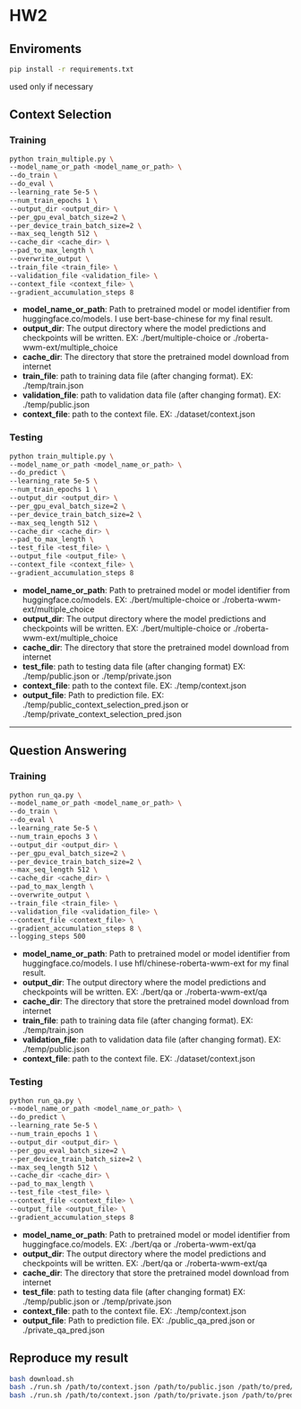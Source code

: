 # HW2

## Enviroments
```bash
pip install -r requirements.txt
```
used only if necessary
## Context Selection
### Training
```bash
python train_multiple.py \
--model_name_or_path <model_name_or_path> \
--do_train \
--do_eval \
--learning_rate 5e-5 \
--num_train_epochs 1 \
--output_dir <output_dir> \
--per_gpu_eval_batch_size=2 \
--per_device_train_batch_size=2 \
--max_seq_length 512 \
--cache_dir <cache_dir> \
--pad_to_max_length \
--overwrite_output \
--train_file <train_file> \
--validation_file <validation_file> \
--context_file <context_file> \
--gradient_accumulation_steps 8
```
* **model_name_or_path**: Path to pretrained model or model identifier from huggingface.co/models. I use bert-base-chinese for my final result.
* **output_dir**: The output directory where the model predictions and checkpoints will be written. EX: ./bert/multiple-choice or ./roberta-wwm-ext/multiple_choice
* **cache_dir**: The directory that store the pretrained model download from internet
* **train_file**: path to training data file (after changing format). EX: ./temp/train.json
* **validation_file**: path to validation data file (after changing format). EX: ./temp/public.json
* **context_file**: path to the context file. EX: ./dataset/context.json


### Testing
```bash
python train_multiple.py \
--model_name_or_path <model_name_or_path> \
--do_predict \
--learning_rate 5e-5 \
--num_train_epochs 1 \
--output_dir <output_dir> \
--per_gpu_eval_batch_size=2 \
--per_device_train_batch_size=2 \
--max_seq_length 512 \
--cache_dir <cache_dir> \
--pad_to_max_length \
--test_file <test_file> \
--output_file <output_file> \
--context_file <context_file> \
--gradient_accumulation_steps 8
```
* **model_name_or_path**: Path to pretrained model or model identifier from huggingface.co/models. EX: ./bert/multiple-choice or ./roberta-wwm-ext/multiple_choice
* **output_dir**: The output directory where the model predictions and checkpoints will be written. EX: ./bert/multiple-choice or ./roberta-wwm-ext/multiple_choice
* **cache_dir**: The directory that store the pretrained model download from internet
* **test_file**: path to testing data file (after changing format) EX: ./temp/public.json or ./temp/private.json
* **context_file**: path to the context file. EX: ./temp/context.json
* **output_file**: Path to prediction file. EX: ./temp/public_context_selection_pred.json or ./temp/private_context_selection_pred.json

---
## Question Answering
### Training
```bash
python run_qa.py \
--model_name_or_path <model_name_or_path> \
--do_train \
--do_eval \
--learning_rate 5e-5 \
--num_train_epochs 3 \
--output_dir <output_dir> \
--per_gpu_eval_batch_size=2 \
--per_device_train_batch_size=2 \
--max_seq_length 512 \
--cache_dir <cache_dir> \
--pad_to_max_length \
--overwrite_output \
--train_file <train_file> \
--validation_file <validation_file> \
--context_file <context_file> \
--gradient_accumulation_steps 8 \
--logging_steps 500
```
* **model_name_or_path**: Path to pretrained model or model identifier from huggingface.co/models. I use hfl/chinese-roberta-wwm-ext for my final result. 
* **output_dir**: The output directory where the model predictions and checkpoints will be written. EX: ./bert/qa or ./roberta-wwm-ext/qa
* **cache_dir**: The directory that store the pretrained model download from internet
* **train_file**: path to training data file (after changing format). EX: ./temp/train.json
* **validation_file**: path to validation data file (after changing format). EX: ./temp/public.json
* **context_file**: path to the context file. EX: ./dataset/context.json

### Testing
```bash
python run_qa.py \
--model_name_or_path <model_name_or_path> \
--do_predict \
--learning_rate 5e-5 \
--num_train_epochs 1 \
--output_dir <output_dir> \
--per_gpu_eval_batch_size=2 \
--per_device_train_batch_size=2 \
--max_seq_length 512 \
--cache_dir <cache_dir> \
--pad_to_max_length \
--test_file <test_file> \
--context_file <context_file> \
--output_file <output_file> \
--gradient_accumulation_steps 8
```
* **model_name_or_path**: Path to pretrained model or model identifier from huggingface.co/models. EX: ./bert/qa or ./roberta-wwm-ext/qa
* **output_dir**: The output directory where the model predictions and checkpoints will be written. EX: ./bert/qa or ./roberta-wwm-ext/qa
* **cache_dir**: The directory that store the pretrained model download from internet
* **test_file**: path to testing data file (after changing format) EX: ./temp/public.json or ./temp/private.json
* **context_file**: path to the context file. EX: ./temp/context.json
* **output_file**: Path to prediction file. EX: ./public_qa_pred.json or ./private_qa_pred.json

## Reproduce my result 
```bash
bash download.sh
bash ./run.sh /path/to/context.json /path/to/public.json /path/to/pred/public.json
bash ./run.sh /path/to/context.json /path/to/private.json /path/to/pred/private.json
```
